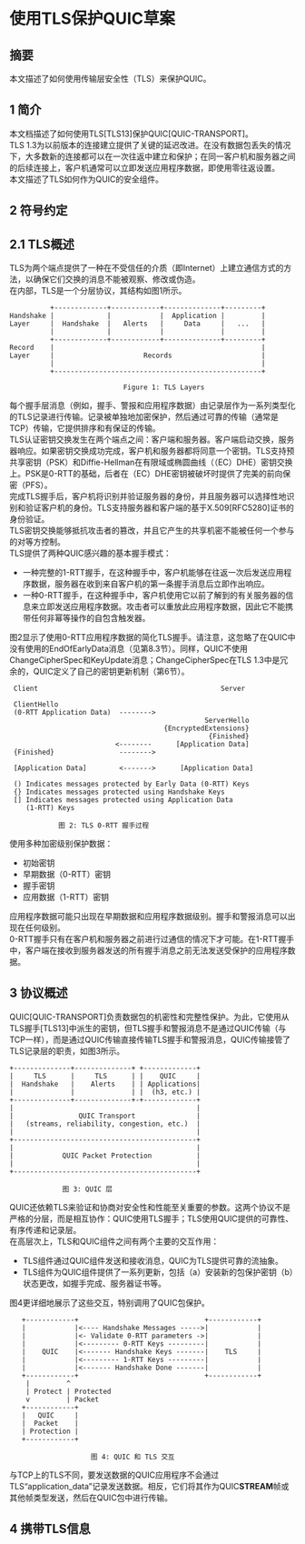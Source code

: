 
# 使用TLS保护QUIC草案
## 摘要
本文描述了如何使用传输层安全性（TLS）来保护QUIC。


## 1 简介
本文档描述了如何使用TLS[TLS13]保护QUIC[QUIC-TRANSPORT]。    
TLS 1.3为以前版本的连接建立提供了关键的延迟改进。在没有数据包丢失的情况下，大多数新的连接都可以在一次往返中建立和保护；在同一客户机和服务器之间的后续连接上，客户机通常可以立即发送应用程序数据，即使用零往返设置。    
本文描述了TLS如何作为QUIC的安全组件。

## 2 符号约定

## 2.1 TLS概述
TLS为两个端点提供了一种在不受信任的介质（即Internet）上建立通信方式的方法，以确保它们交换的消息不能被观察、修改或伪造。    
在内部，TLS是一个分层协议，其结构如图1所示。
```
          +-------------+------------+--------------+---------+
Handshake |             |            |  Application |         |
Layer     |  Handshake  |   Alerts   |     Data     |   ...   |
          |             |            |              |         |
          +-------------+------------+--------------+---------+
Record    |                                                   |
Layer     |                      Records                      |
          |                                                   |
          +---------------------------------------------------+

                            Figure 1: TLS Layers
```
每个握手层消息（例如，握手、警报和应用程序数据）由记录层作为一系列类型化的TLS记录进行传输。记录被单独地加密保护，然后通过可靠的传输（通常是TCP）传输，它提供排序和有保证的传输。    
TLS认证密钥交换发生在两个端点之间：客户端和服务器。客户端启动交换，服务器响应。如果密钥交换成功完成，客户机和服务器都将同意一个密钥。TLS支持预共享密钥（PSK）和Diffie-Hellman在有限域或椭圆曲线（（EC）DHE）密钥交换上。PSK是0-RTT的基础，后者在（EC）DHE密钥被破坏时提供了完美的前向保密（PFS）。    
完成TLS握手后，客户机将识别并验证服务器的身份，并且服务器可以选择性地识别和验证客户机的身份。TLS支持服务器和客户端的基于X.509[RFC5280]证书的身份验证。    
TLS密钥交换能够抵抗攻击者的篡改，并且它产生的共享机密不能被任何一个参与的对等方控制。    
TLS提供了两种QUIC感兴趣的基本握手模式： 
+ 一种完整的1-RTT握手，在这种握手中，客户机能够在往返一次后发送应用程序数据，服务器在收到来自客户机的第一条握手消息后立即作出响应。
+ 一种0-RTT握手，在这种握手中，客户机使用它以前了解到的有关服务器的信息来立即发送应用程序数据。攻击者可以重放此应用程序数据，因此它不能携带任何非幂等操作的自包含触发器。   
 
图2显示了使用0-RTT应用程序数据的简化TLS握手。请注意，这忽略了在QUIC中没有使用的EndOfEarlyData消息（见第8.3节）。同样，QUIC不使用ChangeCipherSpec和KeyUpdate消息；ChangeCipherSpec在TLS 1.3中是冗余的，QUIC定义了自己的密钥更新机制（第6节）。
```
 Client                                             Server

 ClientHello
 (0-RTT Application Data)  -------->
                                                ServerHello
                                      {EncryptedExtensions}
                                                 {Finished}
                          <--------      [Application Data]
 {Finished}                -------->

 [Application Data]        <------->      [Application Data]

 () Indicates messages protected by Early Data (0-RTT) Keys
 {} Indicates messages protected using Handshake Keys
 [] Indicates messages protected using Application Data
    (1-RTT) Keys

            图 2: TLS 0-RTT 握手过程
```
使用多种加密级别保护数据：
+ 初始密钥
+ 早期数据（0-RTT）密钥
+ 握手密钥
+ 应用数据（1-RTT）密钥

应用程序数据可能只出现在早期数据和应用程序数据级别。握手和警报消息可以出现在任何级别。   
0-RTT握手只有在客户机和服务器之前进行过通信的情况下才可能。在1-RTT握手中，客户端在接收到服务器发送的所有握手消息之前无法发送受保护的应用程序数据。    

## 3 协议概述
QUIC[QUIC-TRANSPORT]负责数据包的机密性和完整性保护。为此，它使用从TLS握手[TLS13]中派生的密钥，但TLS握手和警报消息不是通过QUIC传输（与TCP一样），而是通过QUIC传输直接传输TLS握手和警报消息，QUIC传输接管了TLS记录层的职责，如图3所示。
```
+--------------+--------------+ +-------------+
|     TLS      |     TLS      | |    QUIC     |
|  Handshake   |    Alerts    | | Applications|
|              |              | |  (h3, etc.) |
+--------------+--------------+-+-------------+
|                                             |
|                QUIC Transport               |
|   (streams, reliability, congestion, etc.)  |
|                                             |
+---------------------------------------------+
|                                             |
|            QUIC Packet Protection           |
|                                             |
+---------------------------------------------+

             图 3: QUIC 层
```
QUIC还依赖TLS来验证和协商对安全性和性能至关重要的参数。这两个协议不是严格的分层，而是相互协作：QUIC使用TLS握手；TLS使用QUIC提供的可靠性、有序传递和记录层。   
在高层次上，TLS和QUIC组件之间有两个主要的交互作用：
+ TLS组件通过QUIC组件发送和接收消息，QUIC为TLS提供可靠的流抽象。
+ TLS组件为QUIC组件提供了一系列更新，包括（a）安装新的包保护密钥（b）状态更改，如握手完成、服务器证书等。

图4更详细地展示了这些交互，特别调用了QUIC包保护。
```
   +------------+                               +------------+
   |            |<---- Handshake Messages ----->|            |
   |            |<- Validate 0-RTT parameters ->|            |
   |            |<--------- 0-RTT Keys ---------|            |
   |    QUIC    |<------- Handshake Keys -------|    TLS     |
   |            |<--------- 1-RTT Keys ---------|            |
   |            |<------- Handshake Done -------|            |
   +------------+                               +------------+
    |         ^
    | Protect | Protected
    v         | Packet
   +------------+
   |   QUIC     |
   |  Packet    |
   | Protection |
   +------------+

                    图 4: QUIC 和 TLS 交互
```
与TCP上的TLS不同，要发送数据的QUIC应用程序不会通过TLS“application_data”记录发送数据。相反，它们将其作为QUIC**STREAM**帧或其他帧类型发送，然后在QUIC包中进行传输。

## 4 携带TLS信息
